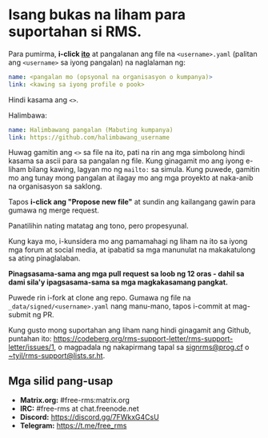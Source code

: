 # Isang bukas na liham para suportahan si RMS.

Para pumirma, **i-click [ito](https://github.com/rms-support-letter/rms-support-letter.github.io/new/master/_data/signed)** at pangalanan ang file na `<username>.yaml` (palitan ang `<username>` sa iyong pangalan) na naglalaman ng:

```yaml
name: <pangalan mo (opsyonal na organisasyon o kumpanya)>
link: <kawing sa iyong profile o pook>
```

Hindi kasama ang `<>`.

Halimbawa:
```yaml
name: Halimbawang pangalan (Mabuting kumpanya)
link: https://github.com/halimbawang_username
```

Huwag gamitin ang `<>` sa file na ito, pati na rin ang mga simbolong hindi kasama sa ascii para sa pangalan ng file. 
Kung ginagamit mo ang iyong e-liham bilang kawing, lagyan mo ng `mailto:` sa simula. 
Kung puwede, gamitin mo ang tunay mong pangalan at ilagay mo ang mga proyekto at naka-anib na organisasyon sa saklong.

Tapos **i-click ang "Propose new file"** at sundin ang kailangang gawin para gumawa ng merge request.

Panatilihin nating matatag ang tono, pero propesyunal.

Kung kaya mo, i-kunsidera mo ang pamamahagi ng liham na ito sa iyong mga forum at social media, at ipabatid sa mga manunulat na makakatulong sa ating pinaglalaban.

**Pinagsasama-sama ang mga pull request sa loob ng 12 oras - dahil sa dami sila'y ipagsasama-sama sa mga magkakasamang pangkat.**

Puwede rin i-fork at clone ang repo. Gumawa ng file na `_data/signed/<username>.yaml` nang manu-mano, tapos i-commit at mag-submit ng PR.

Kung gusto mong suportahan ang liham nang hindi ginagamit ang Github, puntahan ito: https://codeberg.org/rms-support-letter/rms-support-letter/issues/1,
o magpadala ng nakapirmang tapal sa [signrms@prog.cf](mailto:signrms@prog.cf) o [~tyil/rms-support@lists.sr.ht](mailto:~tyil/rms-support@lists.sr.ht).

## Mga silid pang-usap

- **Matrix.org:** #free-rms:matrix.org
- **IRC:** #free-rms at chat.freenode.net
- **Discord:** https://discord.gg/7FWkxG4CsU
- **Telegram:** https://t.me/free_rms
